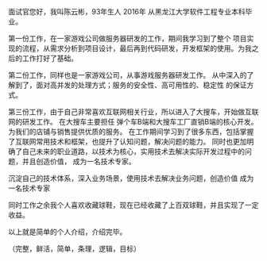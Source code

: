 面试官您好，我叫陈云彬，93年生人
2016年 从黑龙江大学软件工程专业本科毕业。

第一份工作，在一家游戏公司做服务器研发的工作，期间我学习到了整个
项目实现的流程，从需求分析到项目设计，最后再到代码研发，开发框架的使用。为我之后的工作打好了基础。

第二份工作，同样也是一家游戏公司，从事游戏服务器研发工作。
从中深入的了解到了，面对高并发的处理方式；服务的安全性、高可用性的、稳定性
的保证方式。

第三份工作，由于自己非常喜欢互联网相关行业，所以进入了大搜车，开始做互联网的研发工作。
在大搜车主要担任 弹个车B端和大搜车工厂直销B端的核心开发。为我们的店铺与销售提供优质的服务。
在工作期间学习到了很多东西，包括掌握了互联网常用技术和框架，也提升了认知问题，解决问题的能力。
同时也更加明确了自己未来的职业道路，以技术为核心，实用技术去解决实际开发过程中的问题，并且创造价值，
成为一名技术专家。


沉淀自己的技术体系，深入业务场景，使用技术去解决业务问题，创造价值
成为一名技术专家

同时工作之余我个人喜欢收藏球鞋，现在已经收藏了上百双球鞋，并且实现了一定收益。

以上就是简单的个人介绍，介绍完毕。

（完整，鲜活，简单，条理，逻辑，目标）